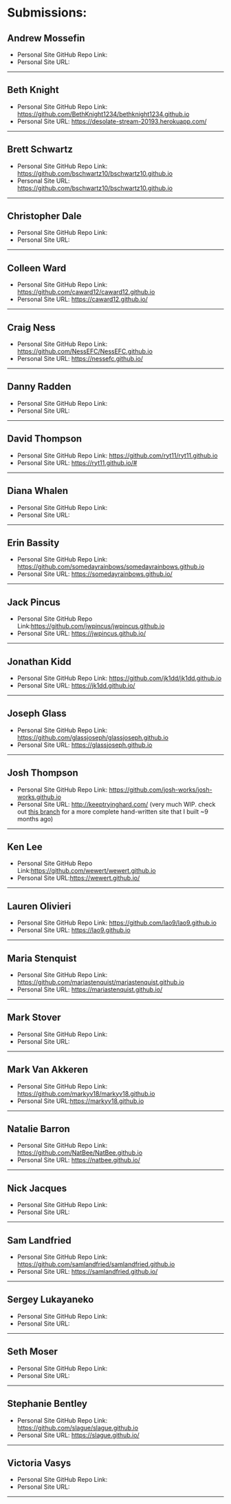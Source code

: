 # Submissions:

## Andrew Mossefin

* Personal Site GitHub Repo Link:
* Personal Site URL:

-----

## Beth Knight

* Personal Site GitHub Repo Link: https://github.com/BethKnight1234/bethknight1234.github.io
* Personal Site URL: https://desolate-stream-20193.herokuapp.com/ 

-----

## Brett Schwartz

* Personal Site GitHub Repo Link: https://github.com/bschwartz10/bschwartz10.github.io
* Personal Site URL: https://github.com/bschwartz10/bschwartz10.github.io

-----

## Christopher Dale

* Personal Site GitHub Repo Link:
* Personal Site URL:

-----

## Colleen Ward

* Personal Site GitHub Repo Link: https://github.com/caward12/caward12.github.io
* Personal Site URL: https://caward12.github.io/

-----

## Craig Ness

* Personal Site GitHub Repo Link: https://github.com/NessEFC/NessEFC.github.io
* Personal Site URL: https://nessefc.github.io/

-----

## Danny Radden

* Personal Site GitHub Repo Link:
* Personal Site URL:

-----

## David Thompson

* Personal Site GitHub Repo Link: https://github.com/ryt11/ryt11.github.io
* Personal Site URL: https://ryt11.github.io/#

-----

## Diana Whalen

* Personal Site GitHub Repo Link:
* Personal Site URL:

-----

## Erin Bassity

* Personal Site GitHub Repo Link: https://github.com/somedayrainbows/somedayrainbows.github.io
* Personal Site URL: https://somedayrainbows.github.io/

-----

## Jack Pincus

* Personal Site GitHub Repo Link:https://github.com/jwpincus/jwpincus.github.io
* Personal Site URL: https://jwpincus.github.io/

-----

## Jonathan Kidd

* Personal Site GitHub Repo Link: https://github.com/jk1dd/jk1dd.github.io
* Personal Site URL: https://jk1dd.github.io/

-----

## Joseph Glass

* Personal Site GitHub Repo Link: https://github.com/glassjoseph/glassjoseph.github.io
* Personal Site URL: https://glassjoseph.github.io

-----

## Josh Thompson

* Personal Site GitHub Repo Link: https://github.com/josh-works/josh-works.github.io
* Personal Site URL: http://keeptryinghard.com/ (very much WIP. check out [this branch](https://github.com/josh-works/josh-works.github.io/tree/completed_first_version) for a more complete hand-written site that I built ~9 months ago)

-----

## Ken Lee

* Personal Site GitHub Repo Link:https://github.com/wewert/wewert.github.io
* Personal Site URL:https://wewert.github.io/

-----

## Lauren Olivieri

* Personal Site GitHub Repo Link: https://github.com/lao9/lao9.github.io
* Personal Site URL: https://lao9.github.io

-----

## Maria Stenquist

* Personal Site GitHub Repo Link: https://github.com/mariastenquist/mariastenquist.github.io
* Personal Site URL: https://mariastenquist.github.io/

-----

## Mark Stover

* Personal Site GitHub Repo Link:
* Personal Site URL:

-----

## Mark Van Akkeren

* Personal Site GitHub Repo Link: https://github.com/markyv18/markyv18.github.io
* Personal Site URL:https://markyv18.github.io

-----

## Natalie Barron

* Personal Site GitHub Repo Link: https://github.com/NatBee/NatBee.github.io
* Personal Site URL: https://natbee.github.io/

-----

## Nick Jacques

* Personal Site GitHub Repo Link:
* Personal Site URL:

-----

## Sam Landfried

* Personal Site GitHub Repo Link: https://github.com/samlandfried/samlandfried.github.io
* Personal Site URL: https://samlandfried.github.io/

-----

## Sergey Lukayaneko

* Personal Site GitHub Repo Link:
* Personal Site URL:

-----

## Seth Moser

* Personal Site GitHub Repo Link:
* Personal Site URL:

-----

## Stephanie Bentley

* Personal Site GitHub Repo Link: https://github.com/slague/slague.github.io
* Personal Site URL: https://slague.github.io/

-----

## Victoria Vasys

* Personal Site GitHub Repo Link:
* Personal Site URL:

-----
